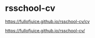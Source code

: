 # rsschool-cv

https://fullofjuice.github.io/rsschool-cv/cv

https://fullofjuice.github.io/rsschool-cv/
